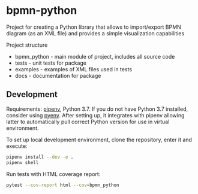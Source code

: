 # bpmn-python
Project for creating a Python library that allows to import/export BPMN diagram (as an XML file) and provides a simple visualization capabilities

Project structure
* bpmn_python - main module of project, includes all source code
* tests - unit tests for package
* examples - examples of XML files used in tests
* docs - documentation for package


## Development

Requirements: [pipenv](https://pipenv.readthedocs.io/en/latest/), Python 3.7. If you do not have Python 3.7 installed, consider using [pyenv](https://github.com/pyenv/pyenv). After setting up, it integrates with pipenv allowing latter to automatically pull correct Python version for use in virtual environment.

To set up local development environment, clone the repository, enter it and execute:
```bash
pipenv install --dev -e .
pipenv shell
```

Run tests with HTML coverage report:
```bash
pytest --cov-report html --cov=bpmn_python
```
